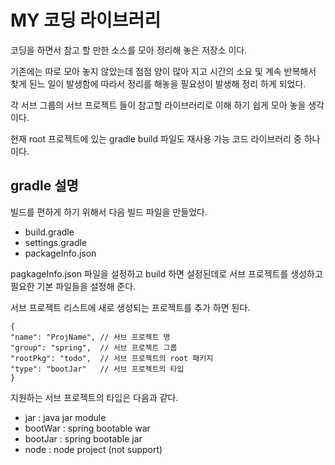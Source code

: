 # MY 코딩 라이브러리 

코딩을 하면서 참고 할 만한 소스를 모아 정리해 놓은 저장소 이다.

기존에는 따로 모아 놓지 않았는데 점점 양이 많아 지고 시간의 소요 및 계속 반복해서 찾게 된느 일이 발생함에 따라서 정리를 해놓을 필요성이 발생해 정리 하게 되었다.

각 서브 그룹의 서브 프로젝트 들이 참고할 라이브러리로 이해 하기 쉽게 모아 놓을 생각이다.

현재 root 프로젝트에 있는 gradle build 파일도 재사용 가능 코드 라이브러리 중 하나이다.

## gradle 설명
빌드를 편하게 하기 위해서 다음 빌드 파일을 만들었다.
* build.gradle
* settings.gradle
* packageInfo.json

pagkageInfo.json 파일을 설정하고 build 하면 설정된데로 서브 프로젝트를 생성하고 필요한 기본 파일들을 설정해 준다. 

서브 프로젝트 리스트에 새로 생성되는 프로젝트를 추가 하면 된다. 

```
{
"name": "ProjName", // 서브 프로젝트 명
"group": "spring",  // 서브 프로젝트 그룹
"rootPkg": "todo",  // 서브 프로젝트의 root 패키지
"type": "bootJar"   // 서브 프로젝트의 타입
}
```

지원하는 서브 프로젝트의 타입은 다음과 같다. 
* jar : java jar module
* bootWar : spring bootable war
* bootJar : spring bootable jar 
* node : node project (not support)






